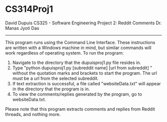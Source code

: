 # CS314Proj1

David Dupuis
CS325 - Software Engineering
Project 2: Reddit Comments
Dr. Manas Jyoti Das

-----------------------------------------------

This program runs using the Command Line Interface. These instructions are written with a Windows machine in mind, but similar commands will work regardless of operating system. To run the program:

1. Navigate to the directory that the dupuisproj1.py file resides in.
2. Type "python dupuisproj1.py [subreddit name] [url from subreddit] " without the quotation marks and brackets to start the program. The url must be a url from the selected subreddit.
3. If text extraction is successful, a file called "websiteData.txt" will appear in the directory that the program is in.
4. To view the comments/replies generated by the program, go to websiteData.txt.


Please note that this program extracts comments and replies from Reddit threads, and nothing more. 
